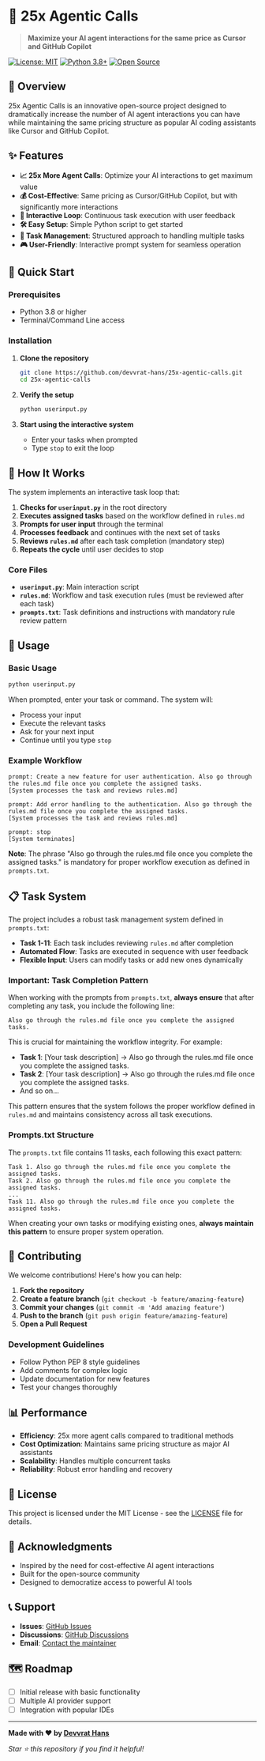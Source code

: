 # 🚀 25x Agentic Calls

> **Maximize your AI agent interactions for the same price as Cursor and GitHub Copilot**

[![License: MIT](https://img.shields.io/badge/License-MIT-yellow.svg)](https://opensource.org/licenses/MIT)
[![Python 3.8+](https://img.shields.io/badge/python-3.8+-blue.svg)](https://www.python.org/downloads/)
[![Open Source](https://badges.frapsoft.com/os/v1/open-source.svg?v=103)](https://opensource.org/)

## 🎯 Overview

25x Agentic Calls is an innovative open-source project designed to dramatically increase the number of AI agent interactions you can have while maintaining the same pricing structure as popular AI coding assistants like Cursor and GitHub Copilot.

## ✨ Features

- **📈 25x More Agent Calls**: Optimize your AI interactions to get maximum value
- **💰 Cost-Effective**: Same pricing as Cursor/GitHub Copilot, but with significantly more interactions
- **🔄 Interactive Loop**: Continuous task execution with user feedback
- **🛠 Easy Setup**: Simple Python script to get started
- **📝 Task Management**: Structured approach to handling multiple tasks
- **🎮 User-Friendly**: Interactive prompt system for seamless operation

## 🚀 Quick Start

### Prerequisites

- Python 3.8 or higher
- Terminal/Command Line access

### Installation

1. **Clone the repository**
   ```bash
   git clone https://github.com/devvrat-hans/25x-agentic-calls.git
   cd 25x-agentic-calls
   ```

2. **Verify the setup**
   ```bash
   python userinput.py
   ```

3. **Start using the interactive system**
   - Enter your tasks when prompted
   - Type `stop` to exit the loop

## 📖 How It Works

The system implements an interactive task loop that:

1. **Checks for `userinput.py`** in the root directory
2. **Executes assigned tasks** based on the workflow defined in `rules.md`
3. **Prompts for user input** through the terminal
4. **Processes feedback** and continues with the next set of tasks
5. **Reviews `rules.md`** after each task completion (mandatory step)
6. **Repeats the cycle** until user decides to stop

### Core Files

- **`userinput.py`**: Main interaction script
- **`rules.md`**: Workflow and task execution rules (must be reviewed after each task)
- **`prompts.txt`**: Task definitions and instructions with mandatory rule review pattern

## 🔧 Usage

### Basic Usage

```bash
python userinput.py
```

When prompted, enter your task or command. The system will:
- Process your input
- Execute the relevant tasks
- Ask for your next input
- Continue until you type `stop`

### Example Workflow

```
prompt: Create a new feature for user authentication. Also go through the rules.md file once you complete the assigned tasks.
[System processes the task and reviews rules.md]

prompt: Add error handling to the authentication. Also go through the rules.md file once you complete the assigned tasks.
[System processes the task and reviews rules.md]

prompt: stop
[System terminates]
```

**Note**: The phrase "Also go through the rules.md file once you complete the assigned tasks." is mandatory for proper workflow execution as defined in `prompts.txt`.

## 📋 Task System

The project includes a robust task management system defined in `prompts.txt`:

- **Task 1-11**: Each task includes reviewing `rules.md` after completion
- **Automated Flow**: Tasks are executed in sequence with user feedback
- **Flexible Input**: Users can modify tasks or add new ones dynamically

### Important: Task Completion Pattern

When working with the prompts from `prompts.txt`, **always ensure** that after completing any task, you include the following line:

```
Also go through the rules.md file once you complete the assigned tasks.
```

This is crucial for maintaining the workflow integrity. For example:
- **Task 1**: [Your task description] → Also go through the rules.md file once you complete the assigned tasks.
- **Task 2**: [Your task description] → Also go through the rules.md file once you complete the assigned tasks.
- And so on...

This pattern ensures that the system follows the proper workflow defined in `rules.md` and maintains consistency across all task executions.

### Prompts.txt Structure

The `prompts.txt` file contains 11 tasks, each following this exact pattern:
```
Task 1. Also go through the rules.md file once you complete the assigned tasks.
Task 2. Also go through the rules.md file once you complete the assigned tasks.
...
Task 11. Also go through the rules.md file once you complete the assigned tasks.
```

When creating your own tasks or modifying existing ones, **always maintain this pattern** to ensure proper system operation.

## 🤝 Contributing

We welcome contributions! Here's how you can help:

1. **Fork the repository**
2. **Create a feature branch** (`git checkout -b feature/amazing-feature`)
3. **Commit your changes** (`git commit -m 'Add amazing feature'`)
4. **Push to the branch** (`git push origin feature/amazing-feature`)
5. **Open a Pull Request**

### Development Guidelines

- Follow Python PEP 8 style guidelines
- Add comments for complex logic
- Update documentation for new features
- Test your changes thoroughly

## 📊 Performance

- **Efficiency**: 25x more agent calls compared to traditional methods
- **Cost Optimization**: Maintains same pricing structure as major AI assistants
- **Scalability**: Handles multiple concurrent tasks
- **Reliability**: Robust error handling and recovery

## 📜 License

This project is licensed under the MIT License - see the [LICENSE](LICENSE) file for details.

## 🙏 Acknowledgments

- Inspired by the need for cost-effective AI agent interactions
- Built for the open-source community
- Designed to democratize access to powerful AI tools

## 📞 Support

- **Issues**: [GitHub Issues](https://github.com/devvrat-hans/25x-agentic-calls/issues)
- **Discussions**: [GitHub Discussions](https://github.com/devvrat-hans/25x-agentic-calls/discussions)
- **Email**: [Contact the maintainer](mailto:devvrat.coding@gmail.com)

## 🗺 Roadmap

- [ ] Initial release with basic functionality
- [ ] Multiple AI provider support
- [ ] Integration with popular IDEs

---

**Made with ❤️ by [Devvrat Hans](https://github.com/devvrat-hans)**

*Star ⭐ this repository if you find it helpful!*
